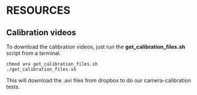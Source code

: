 
# RESOURCES

## Calibration videos

To download the calibration videos, just run the **get_calibration_files.sh** script from a terminal.

	chmod u+x get_calibration_files.sh
	./get_calibration_files.sh

This will download the .avi files from dropbox to do our camera-calibration tests.
